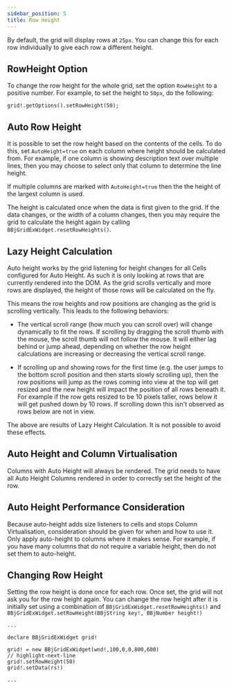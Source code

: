 ```yaml
---
sidebar_position: 5
title: Row Height
---
```


By default, the grid will display rows at `25px`. You can change this for each row individually to give each row a different height.

## RowHeight Option

To change the row height for the whole grid, set the option `RowHeight` to a positive number. For example, to set the height to `50px`, do the following:

```bbj
grid!.getOptions().setRowHeight(50);
```

## Auto Row Height

It is possible to set the row height based on the contents of the cells. To do this, set `AutoHeight=true` on each column where height should be calculated from. For example, if one column is showing description text over multiple lines, then you may choose to select only that column to determine the line height.

If multiple columns are marked with `AutoHeight=true` then the the height of the largest column is used.

The height is calculated once when the data is first given to the grid. If the data changes, or the width of a column changes, then you may require the grid to calculate the height again by calling `BBjGridExWidget.resetRowHeights()`.

## Lazy Height Calculation

Auto height works by the grid listening for height changes for all Cells configured for Auto Height. As such it is only looking at rows that are currently rendered into the DOM. As the grid scrolls vertically and more rows are displayed, the height of those rows will be calculated on the fly.

This means the row heights and row positions are changing as the grid is scrolling vertically. This leads to the following behaviors:

* The vertical scroll range (how much you can scroll over) will change dynamically to fit the rows. If scrolling by dragging the scroll thumb with the mouse, the scroll thumb will not follow the mouse. It will either lag behind or jump ahead, depending on whether the row height calculations are increasing or decreasing the vertical scroll range.

* If scrolling up and showing rows for the first time (e.g. the user jumps to the bottom scroll position and then starts slowly scrolling up), then the row positions will jump as the rows coming into view at the top will get resized and the new height will impact the position of all rows beneath it. For example if the row gets resized to be 10 pixels taller, rows below it will get pushed down by 10 rows. If scrolling down this isn't observed as rows below are not in view.

The above are results of Lazy Height Calculation. It is not possible to avoid these effects.

## Auto Height and Column Virtualisation

Columns with Auto Height will always be rendered. The grid needs to have all Auto Height Columns rendered in order to correctly set the height of the row.

## Auto Height Performance Consideration

Because auto-height adds size listeners to cells and stops Column Virtualisation, consideration should be given for when and how to use it. Only apply auto-height to columns where it makes sense. For example, if you have many columns that do not require a variable height, then do not set them to auto-height.

## Changing Row Height

Setting the row height is done once for each row. Once set, the grid will not ask you for the row height again. You can change the row height after it is initially set using a combination of `BBjGridExWidget.resetRowHeights()` and `BBjGridExWidget.setRowHeight(BBjString key!, BBjNumber height!)`

```bbj
...

declare BBjGridExWidget grid!

grid! = new BBjGridExWidget(wnd!,100,0,0,800,600)
// highlight-next-line
grid!.setRowHeight(50)
grid!.setData(rs!)

...
```
